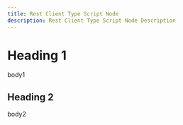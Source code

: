 ```yaml
---
title: Rest Client Type Script Node
description: Rest Client Type Script Node Description
---
```


# Heading 1

body1

## Heading 2

body2
